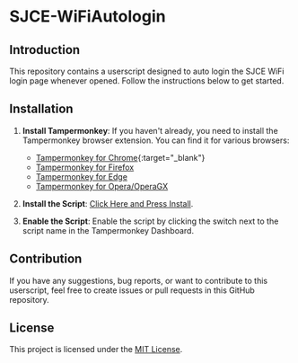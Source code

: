 # SJCE-WiFiAutologin

## Introduction

This repository contains a userscript designed to auto login the SJCE WiFi login page whenever opened. Follow the instructions below to get started.

## Installation

1. **Install Tampermonkey**:
   If you haven't already, you need to install the Tampermonkey browser extension. You can find it for various browsers:
   - [Tampermonkey for Chrome](https://chrome.google.com/webstore/detail/tampermonkey/dhdgffkkebhmkfjojejmpbldmpobfkfo){:target="_blank"}
   - [Tampermonkey for Firefox](https://addons.mozilla.org/en-US/firefox/addon/tampermonkey/)
   - [Tampermonkey for Edge](https://microsoftedge.microsoft.com/addons/detail/tampermonkey/iikmkjmpaadaobahmlepeloendndfphd)
   - [Tampermonkey for Opera/OperaGX](https://addons.opera.com/en-gb/extensions/details/tampermonkey-beta/)

2. **Install the Script**:
   [Click Here and Press Install](sjce-wifi-autologin.user.js?raw=True).

3. **Enable the Script**:
   Enable the script by clicking the switch next to the script name in the Tampermonkey Dashboard.

## Contribution

If you have any suggestions, bug reports, or want to contribute to this userscript, feel free to create issues or pull requests in this GitHub repository.

## License

This project is licensed under the [MIT License](LICENSE).
